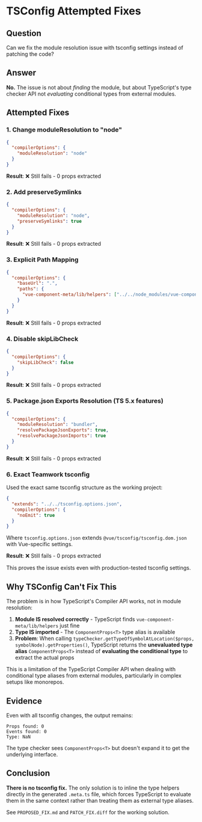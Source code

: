 # TSConfig Attempted Fixes

## Question
Can we fix the module resolution issue with tsconfig settings instead of patching the code?

## Answer
**No.** The issue is not about *finding* the module, but about TypeScript's type checker API not *evaluating* conditional types from external modules.

## Attempted Fixes

### 1. Change moduleResolution to "node"
```json
{
  "compilerOptions": {
    "moduleResolution": "node"
  }
}
```
**Result**: ❌ Still fails - 0 props extracted

### 2. Add preserveSymlinks
```json
{
  "compilerOptions": {
    "moduleResolution": "node",
    "preserveSymlinks": true
  }
}
```
**Result**: ❌ Still fails - 0 props extracted

### 3. Explicit Path Mapping
```json
{
  "compilerOptions": {
    "baseUrl": ".",
    "paths": {
      "vue-component-meta/lib/helpers": ["../../node_modules/vue-component-type-helpers/index.d.ts"]
    }
  }
}
```
**Result**: ❌ Still fails - 0 props extracted

### 4. Disable skipLibCheck
```json
{
  "compilerOptions": {
    "skipLibCheck": false
  }
}
```
**Result**: ❌ Still fails - 0 props extracted

### 5. Package.json Exports Resolution (TS 5.x features)
```json
{
  "compilerOptions": {
    "moduleResolution": "bundler",
    "resolvePackageJsonExports": true,
    "resolvePackageJsonImports": true
  }
}
```
**Result**: ❌ Still fails - 0 props extracted

### 6. Exact Teamwork tsconfig
Used the exact same tsconfig structure as the working project:
```json
{
  "extends": "../../tsconfig.options.json",
  "compilerOptions": {
    "noEmit": true
  }
}
```
Where `tsconfig.options.json` extends `@vue/tsconfig/tsconfig.dom.json` with Vue-specific settings.

**Result**: ❌ Still fails - 0 props extracted

This proves the issue exists even with production-tested tsconfig settings.

## Why TSConfig Can't Fix This

The problem is in how TypeScript's Compiler API works, not in module resolution:

1. **Module IS resolved correctly** - TypeScript finds `vue-component-meta/lib/helpers` just fine
2. **Type IS imported** - The `ComponentProps<T>` type alias is available
3. **Problem**: When calling `typeChecker.getTypeOfSymbolAtLocation($props, symbolNode).getProperties()`, TypeScript returns the **unevaluated type alias** `ComponentProps<T>` instead of **evaluating the conditional type** to extract the actual props

This is a limitation of the TypeScript Compiler API when dealing with conditional type aliases from external modules, particularly in complex setups like monorepos.

## Evidence

Even with all tsconfig changes, the output remains:
```
Props found: 0
Events found: 0
Type: NaN
```

The type checker sees `ComponentProps<T>` but doesn't expand it to get the underlying interface.

## Conclusion

**There is no tsconfig fix.** The only solution is to inline the type helpers directly in the generated `.meta.ts` file, which forces TypeScript to evaluate them in the same context rather than treating them as external type aliases.

See `PROPOSED_FIX.md` and `PATCH_FIX.diff` for the working solution.
